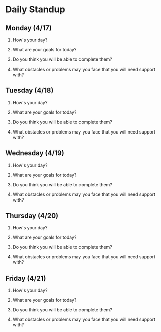 # Daily Standup
## Monday (4/17)
1. How's your day?
   
2. What are your goals for today?
   
3. Do you think you will be able to complete them?
   
4. What obstacles or problems may you face that you will need support with?
   
## Tuesday (4/18)
1. How's your day?
   
2. What are your goals for today?
   
3. Do you think you will be able to complete them?
   
4. What obstacles or problems may you face that you will need support with?
  
## Wednesday (4/19)
1. How's your day?
   
2. What are your goals for today?
   
3. Do you think you will be able to complete them?
   
4. What obstacles or problems may you face that you will need support with?
  
## Thursday (4/20)
1. How's your day?
   
2. What are your goals for today?
   
3. Do you think you will be able to complete them?
   
4. What obstacles or problems may you face that you will need support with?
  
## Friday (4/21)
1. How's your day?
   
2. What are your goals for today?
   
3. Do you think you will be able to complete them?
   
4. What obstacles or problems may you face that you will need support with?
  
